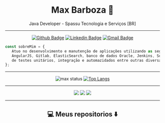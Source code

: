 <div align="center">

# Max Barboza 🦅
Java Developer - Spassu Tecnologia e Serviços [BR]

</div>

---
<div align="center">

[![Github Badge](https://img.shields.io/badge/-Github-000?style=flat-square&logo=Github&logoColor=white&link=link_do_seu_perfil_no_github)](https://github.com/maxbarboz/maxbarboz)
[![Linkedin Badge](https://img.shields.io/badge/-LinkedIn-blue?style=flat-square&logo=Linkedin&logoColor=white&link=https://www.linkedin.com/in/maxsuel-barboza-659335189/)](https://www.linkedin.com/in/maxsuel-barboza-659335189/)
[![Gmail Badge](https://img.shields.io/badge/-Gmail-c14438?style=flat-square&logo=Gmail&logoColor=white&link=mailto:maxsuelstorch@gmail.com)](mailto:maxsuelstorch@gmail.com)

</div>

```javascript
const sobreMim = {
   Atuo no desenvolvimento e manutenção de aplicações utilizando as seguintes tecnologias: Java com Spring Boot, 
   AngularJS, Gitlab, ElasticSearch, banco de dados Oracle, Jenkins, Sonar entre outras. Também atuo na realização 
   de testes unitários, integração e automazidados entre outras diversas funções.
};

```
---
<div align="center">


![max status](https://github-readme-stats.vercel.app/api?username=maxbarboz&&theme=dark&show_show_icons=true) 
[![Top Langs](https://github-readme-stats.vercel.app/api/top-langs/?username=maxbarboz&langs_count=5&hide=html&theme=dark&layout=compact)](https://github.com/maxbarboz/github-readme-stats)

</div>


---

<div align="center"> 
<img src="https://img.shields.io/badge/javascript%20-%23323330.svg?&style=for-the-badge&logo=javascript&logoColor=%23F7DF1E"/> 
<img src="https://img.shields.io/badge/html5%20-%23E34F26.svg?&style=for-the-badge&logo=html5&logoColor=white"/> 
<img src="https://img.shields.io/badge/css3%20-%231572B6.svg?&style=for-the-badge&logo=css3&logoColor=white"/> 
   
---

## <div align="center"> 💻 Meus repositorios ⬇️ </div>
